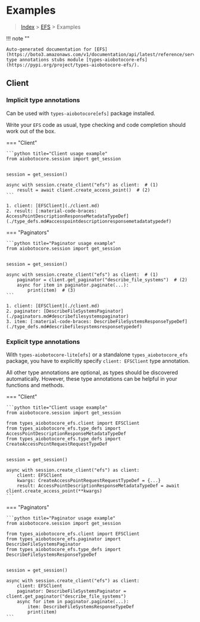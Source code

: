 # Examples

> [Index](../README.md) > [EFS](./README.md) > Examples

!!! note ""

    Auto-generated documentation for [EFS](https://boto3.amazonaws.com/v1/documentation/api/latest/reference/services/efs.html#EFS)
    type annotations stubs module [types-aiobotocore-efs](https://pypi.org/project/types-aiobotocore-efs/).

## Client

### Implicit type annotations

Can be used with `types-aiobotocore[efs]` package installed.

Write your `EFS` code as usual,
type checking and code completion should work out of the box.



=== "Client"

    ```python title="Client usage example"
    from aiobotocore.session import get_session


    session = get_session()

    async with session.create_client("efs") as client:  # (1)
        result = await client.create_access_point()  # (2)
    ```

    1. client: [EFSClient](./client.md)
    2. result: [:material-code-braces: AccessPointDescriptionResponseMetadataTypeDef](./type_defs.md#accesspointdescriptionresponsemetadatatypedef) 



=== "Paginators"

    ```python title="Paginator usage example"
    from aiobotocore.session import get_session


    session = get_session()

    async with session.create_client("efs") as client:  # (1)
        paginator = client.get_paginator("describe_file_systems")  # (2)
        async for item in paginator.paginate(...):
            print(item)  # (3)
    ```

    1. client: [EFSClient](./client.md)
    2. paginator: [DescribeFileSystemsPaginator](./paginators.md#describefilesystemspaginator)
    3. item: [:material-code-braces: DescribeFileSystemsResponseTypeDef](./type_defs.md#describefilesystemsresponsetypedef) 




### Explicit type annotations

With `types-aiobotocore-lite[efs]`
or a standalone `types_aiobotocore_efs` package, you have to explicitly specify
`client: EFSClient` type annotation.

All other type annotations are optional, as types should be discovered automatically.
However, these type annotations can be helpful in your functions and methods.


=== "Client"

    ```python title="Client usage example"
    from aiobotocore.session import get_session

    from types_aiobotocore_efs.client import EFSClient
    from types_aiobotocore_efs.type_defs import AccessPointDescriptionResponseMetadataTypeDef
    from types_aiobotocore_efs.type_defs import CreateAccessPointRequestRequestTypeDef


    session = get_session()

    async with session.create_client("efs") as client:
        client: EFSClient
        kwargs: CreateAccessPointRequestRequestTypeDef = {...}
        result: AccessPointDescriptionResponseMetadataTypeDef = await client.create_access_point(**kwargs)
    ```



=== "Paginators"

    ```python title="Paginator usage example"
    from aiobotocore.session import get_session

    from types_aiobotocore_efs.client import EFSClient
    from types_aiobotocore_efs.paginator import DescribeFileSystemsPaginator
    from types_aiobotocore_efs.type_defs import DescribeFileSystemsResponseTypeDef


    session = get_session()

    async with session.create_client("efs") as client:
        client: EFSClient
        paginator: DescribeFileSystemsPaginator = client.get_paginator("describe_file_systems")
        async for item in paginator.paginate(...):
            item: DescribeFileSystemsResponseTypeDef
            print(item)
    ```


